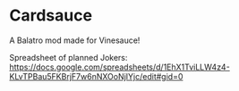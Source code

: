 # Cardsauce
A Balatro mod made for Vinesauce!

Spreadsheet of planned Jokers:
https://docs.google.com/spreadsheets/d/1EhX1TviLLW4z4-KLvTPBau5FKBrjF7w6nNXOoNjIYjc/edit#gid=0

